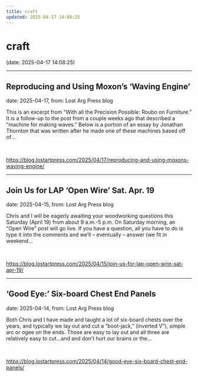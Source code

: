 ```yaml
---
title: craft
updated: 2025-04-17 14:08:25
---
```


# craft

(date: 2025-04-17 14:08:25)

---

## Reproducing and Using Moxon’s ‘Waving Engine’

date: 2025-04-17, from: Lost Arg Press blog

This is an excerpt from &#8220;With all the Precision Possible: Roubo on Furniture.&#8221; It is a follow-up to the post from a couple weeks ago that described a &#8220;machine for making waves.&#8221; Below is a portion of an essay by Jonathan Thornton that was written after he made one of these machines based off of... 

<br> 

<https://blog.lostartpress.com/2025/04/17/reproducing-and-using-moxons-waving-engine/>

---

## Join Us for LAP ‘Open Wire’ Sat. Apr. 19

date: 2025-04-15, from: Lost Arg Press blog

Chris and I will be eagerly awaiting your woodworking questions this Saturday (April 19) from about 9 a.m.-5 p.m. On Saturday morning, an &#8220;Open Wire&#8221; post will go live. If you have a question, all you have to do is type it into the comments and we&#8217;ll – eventually – answer (we fit in weekend... 

<br> 

<https://blog.lostartpress.com/2025/04/15/join-us-for-lap-open-wire-sat-apr-19/>

---

## ‘Good Eye:’ Six-board Chest End Panels

date: 2025-04-14, from: Lost Arg Press blog

Both Chris and I have made and taught a lot of six-board chests over the years, and typically we lay out and cut a &#8220;boot-jack,&#8221; (inverted V&#8221;), simple arc or ogee on the ends. Those are easy to lay out and all three are relatively easy to cut…and and don&#8217;t hurt our brains or the... 

<br> 

<https://blog.lostartpress.com/2025/04/14/good-eye-six-board-chest-end-panels/>

